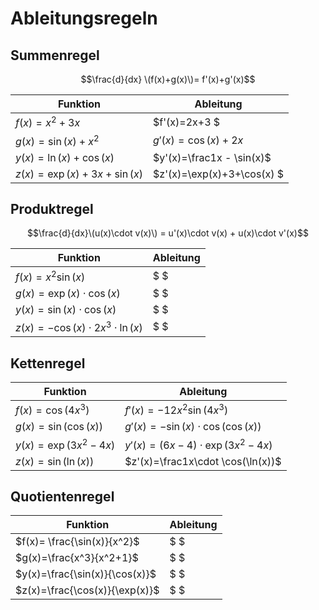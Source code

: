 # Ableitungsregeln

## Summenregel
$$\frac{d}{dx} \(f(x)+g(x)\)= f'(x)+g'(x)$$

|Funktion| Ableitung |
|---|---|
|$f(x)=x^2+3x$|$f'(x)=2x+3 $|
|$g(x)=\sin(x)+x^2$|$g'(x)=\cos(x)+2x$|
|$y(x)=\ln(x)+\cos(x)$|$y'(x)=\frac1x - \sin(x)$|
|$z(x)=\exp(x)+3x+\sin(x)$|$z'(x)=\exp(x)+3+\cos(x) $|

## Produktregel
$$\frac{d}{dx}\(u(x)\cdot v(x)\) = u'(x)\cdot v(x) + u(x)\cdot v'(x)$$

|Funktion| Ableitung |
|---|---|
|$f(x)=x^2\sin(x)$|$ $|
|$g(x)=\exp(x)\cdot\cos(x)$|$ $|
|$y(x)=\sin(x)\cdot\cos(x)$|$ $|
|$z(x)=-\cos(x)\cdot 2x^3\cdot \ln(x)$|$ $|

## Kettenregel

|Funktion| Ableitung |
|---|---|
|$f(x)=\cos(4x^3)$|$f'(x)=-12x^2\sin(4x^3)$|
|$g(x)=\sin(\cos(x))$|$g'(x)=-\sin(x)\cdot \cos(\cos(x))$|
|$y(x)= \exp(3x^2-4x)$|$y'(x)=(6x-4)\cdot \exp(3x^2-4x)$|
|$z(x) =\sin(\ln(x))$|$z'(x)=\frac1x\cdot \cos(\ln(x))$|

## Quotientenregel

|Funktion| Ableitung |
|---|---|
|$f(x)= \frac{\sin(x)}{x^2}$|$ $|
|$g(x)=\frac{x^3}{x^2+1}$|$ $|
|$y(x)=\frac{\sin(x)}{\cos(x)}$|$ $|
|$z(x)=\frac{\cos(x)}{\exp(x)}$|$ $|
